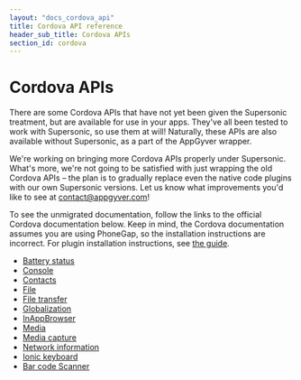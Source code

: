 ```yaml
---
layout: "docs_cordova_api"
title: Cordova API reference
header_sub_title: Cordova APIs
section_id: cordova
---
```


# Cordova APIs

There are some Cordova APIs that have not yet been given the Supersonic treatment, but are available for use in your apps. They've all been tested to work with Supersonic, so use them at will! Naturally, these APIs are also available without Supersonic, as a part of the AppGyver wrapper.

We're working on bringing more Cordova APIs properly under Supersonic. What's more, we're not going to be satisfied with just wrapping the old Cordova APIs – the plan is to gradually replace even the native code plugins with our own Supersonic versions. Let us know what improvements you'd like to see at [contact@appgyver.com](mailto:contact@appgyver.com)!

To see the unmigrated documentation, follow the links to the official Cordova documentation below. Keep in mind, the Cordova documentation assumes you are using PhoneGap, so the installation instructions are incorrect. For plugin installation instructions, see [the guide](/tooling/build-service/plugins/configuring-custom-plugins/).

- [Battery status](https://github.com/apache/cordova-plugin-battery-status/blob/master/doc/index.md)
- [Console](https://github.com/AppGyver/cordova-plugin-camera/blob/master/doc/index.md)
- [Contacts](https://github.com/apache/cordova-plugin-contacts/blob/master/doc/index.md)
- [File](https://github.com/apache/cordova-plugin-file/blob/master/doc/index.md)
- [File transfer](https://github.com/apache/cordova-plugin-file-transfer/blob/master/doc/index.md)
- [Globalization](https://github.com/apache/cordova-plugin-globalization/blob/master/doc/index.md)
- [InAppBrowser](https://github.com/apache/cordova-plugin-inappbrowser/blob/master/doc/index.md)
- [Media](https://github.com/apache/cordova-plugin-media/blob/master/doc/index.md)
- [Media capture](https://github.com/apache/cordova-plugin-media-capture/blob/master/doc/index.md)
- [Network information](https://github.com/apache/cordova-plugin-network-information/blob/master/doc/index.md)
- [Ionic keyboard](https://github.com/AppGyver/ionic-plugins-keyboard#1.0.3)
- [Bar code Scanner](https://github.com/AppGyver/BarcodeScanner)
